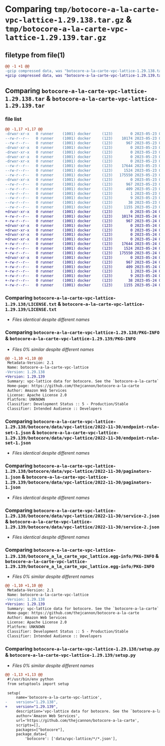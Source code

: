 # Comparing `tmp/botocore-a-la-carte-vpc-lattice-1.29.138.tar.gz` & `tmp/botocore-a-la-carte-vpc-lattice-1.29.139.tar.gz`

## filetype from file(1)

```diff
@@ -1 +1 @@
-gzip compressed data, was "botocore-a-la-carte-vpc-lattice-1.29.138.tar", last modified: Tue May 23 01:19:07 2023, max compression
+gzip compressed data, was "botocore-a-la-carte-vpc-lattice-1.29.139.tar", last modified: Wed May 24 01:20:26 2023, max compression
```

## Comparing `botocore-a-la-carte-vpc-lattice-1.29.138.tar` & `botocore-a-la-carte-vpc-lattice-1.29.139.tar`

### file list

```diff
@@ -1,17 +1,17 @@
-drwxr-xr-x   0 runner    (1001) docker     (123)        0 2023-05-23 01:19:07.697370 botocore-a-la-carte-vpc-lattice-1.29.138/
--rw-r--r--   0 runner    (1001) docker     (123)    10174 2023-05-23 01:19:07.000000 botocore-a-la-carte-vpc-lattice-1.29.138/LICENSE.txt
--rw-r--r--   0 runner    (1001) docker     (123)      967 2023-05-23 01:19:07.697370 botocore-a-la-carte-vpc-lattice-1.29.138/PKG-INFO
-drwxr-xr-x   0 runner    (1001) docker     (123)        0 2023-05-23 01:19:07.697370 botocore-a-la-carte-vpc-lattice-1.29.138/botocore/
-drwxr-xr-x   0 runner    (1001) docker     (123)        0 2023-05-23 01:19:07.697370 botocore-a-la-carte-vpc-lattice-1.29.138/botocore/data/
-drwxr-xr-x   0 runner    (1001) docker     (123)        0 2023-05-23 01:19:07.697370 botocore-a-la-carte-vpc-lattice-1.29.138/botocore/data/vpc-lattice/
-drwxr-xr-x   0 runner    (1001) docker     (123)        0 2023-05-23 01:19:07.697370 botocore-a-la-carte-vpc-lattice-1.29.138/botocore/data/vpc-lattice/2022-11-30/
--rw-r--r--   0 runner    (1001) docker     (123)    17644 2023-05-23 01:18:10.000000 botocore-a-la-carte-vpc-lattice-1.29.138/botocore/data/vpc-lattice/2022-11-30/endpoint-rule-set-1.json
--rw-r--r--   0 runner    (1001) docker     (123)     1524 2023-05-23 01:18:10.000000 botocore-a-la-carte-vpc-lattice-1.29.138/botocore/data/vpc-lattice/2022-11-30/paginators-1.json
--rw-r--r--   0 runner    (1001) docker     (123)   175550 2023-05-23 01:18:10.000000 botocore-a-la-carte-vpc-lattice-1.29.138/botocore/data/vpc-lattice/2022-11-30/service-2.json
-drwxr-xr-x   0 runner    (1001) docker     (123)        0 2023-05-23 01:19:07.697370 botocore-a-la-carte-vpc-lattice-1.29.138/botocore_a_la_carte_vpc_lattice.egg-info/
--rw-r--r--   0 runner    (1001) docker     (123)      967 2023-05-23 01:19:07.000000 botocore-a-la-carte-vpc-lattice-1.29.138/botocore_a_la_carte_vpc_lattice.egg-info/PKG-INFO
--rw-r--r--   0 runner    (1001) docker     (123)      409 2023-05-23 01:19:07.000000 botocore-a-la-carte-vpc-lattice-1.29.138/botocore_a_la_carte_vpc_lattice.egg-info/SOURCES.txt
--rw-r--r--   0 runner    (1001) docker     (123)        1 2023-05-23 01:19:07.000000 botocore-a-la-carte-vpc-lattice-1.29.138/botocore_a_la_carte_vpc_lattice.egg-info/dependency_links.txt
--rw-r--r--   0 runner    (1001) docker     (123)        9 2023-05-23 01:19:07.000000 botocore-a-la-carte-vpc-lattice-1.29.138/botocore_a_la_carte_vpc_lattice.egg-info/top_level.txt
--rw-r--r--   0 runner    (1001) docker     (123)       38 2023-05-23 01:19:07.697370 botocore-a-la-carte-vpc-lattice-1.29.138/setup.cfg
--rw-r--r--   0 runner    (1001) docker     (123)     1155 2023-05-23 01:19:07.000000 botocore-a-la-carte-vpc-lattice-1.29.138/setup.py
+drwxr-xr-x   0 runner    (1001) docker     (123)        0 2023-05-24 01:20:26.411599 botocore-a-la-carte-vpc-lattice-1.29.139/
+-rw-r--r--   0 runner    (1001) docker     (123)    10174 2023-05-24 01:20:26.000000 botocore-a-la-carte-vpc-lattice-1.29.139/LICENSE.txt
+-rw-r--r--   0 runner    (1001) docker     (123)      967 2023-05-24 01:20:26.411599 botocore-a-la-carte-vpc-lattice-1.29.139/PKG-INFO
+drwxr-xr-x   0 runner    (1001) docker     (123)        0 2023-05-24 01:20:26.407599 botocore-a-la-carte-vpc-lattice-1.29.139/botocore/
+drwxr-xr-x   0 runner    (1001) docker     (123)        0 2023-05-24 01:20:26.407599 botocore-a-la-carte-vpc-lattice-1.29.139/botocore/data/
+drwxr-xr-x   0 runner    (1001) docker     (123)        0 2023-05-24 01:20:26.407599 botocore-a-la-carte-vpc-lattice-1.29.139/botocore/data/vpc-lattice/
+drwxr-xr-x   0 runner    (1001) docker     (123)        0 2023-05-24 01:20:26.407599 botocore-a-la-carte-vpc-lattice-1.29.139/botocore/data/vpc-lattice/2022-11-30/
+-rw-r--r--   0 runner    (1001) docker     (123)    17644 2023-05-24 01:19:30.000000 botocore-a-la-carte-vpc-lattice-1.29.139/botocore/data/vpc-lattice/2022-11-30/endpoint-rule-set-1.json
+-rw-r--r--   0 runner    (1001) docker     (123)     1524 2023-05-24 01:19:30.000000 botocore-a-la-carte-vpc-lattice-1.29.139/botocore/data/vpc-lattice/2022-11-30/paginators-1.json
+-rw-r--r--   0 runner    (1001) docker     (123)   175550 2023-05-24 01:19:30.000000 botocore-a-la-carte-vpc-lattice-1.29.139/botocore/data/vpc-lattice/2022-11-30/service-2.json
+drwxr-xr-x   0 runner    (1001) docker     (123)        0 2023-05-24 01:20:26.407599 botocore-a-la-carte-vpc-lattice-1.29.139/botocore_a_la_carte_vpc_lattice.egg-info/
+-rw-r--r--   0 runner    (1001) docker     (123)      967 2023-05-24 01:20:26.000000 botocore-a-la-carte-vpc-lattice-1.29.139/botocore_a_la_carte_vpc_lattice.egg-info/PKG-INFO
+-rw-r--r--   0 runner    (1001) docker     (123)      409 2023-05-24 01:20:26.000000 botocore-a-la-carte-vpc-lattice-1.29.139/botocore_a_la_carte_vpc_lattice.egg-info/SOURCES.txt
+-rw-r--r--   0 runner    (1001) docker     (123)        1 2023-05-24 01:20:26.000000 botocore-a-la-carte-vpc-lattice-1.29.139/botocore_a_la_carte_vpc_lattice.egg-info/dependency_links.txt
+-rw-r--r--   0 runner    (1001) docker     (123)        9 2023-05-24 01:20:26.000000 botocore-a-la-carte-vpc-lattice-1.29.139/botocore_a_la_carte_vpc_lattice.egg-info/top_level.txt
+-rw-r--r--   0 runner    (1001) docker     (123)       38 2023-05-24 01:20:26.411599 botocore-a-la-carte-vpc-lattice-1.29.139/setup.cfg
+-rw-r--r--   0 runner    (1001) docker     (123)     1155 2023-05-24 01:20:26.000000 botocore-a-la-carte-vpc-lattice-1.29.139/setup.py
```

### Comparing `botocore-a-la-carte-vpc-lattice-1.29.138/LICENSE.txt` & `botocore-a-la-carte-vpc-lattice-1.29.139/LICENSE.txt`

 * *Files identical despite different names*

### Comparing `botocore-a-la-carte-vpc-lattice-1.29.138/PKG-INFO` & `botocore-a-la-carte-vpc-lattice-1.29.139/PKG-INFO`

 * *Files 0% similar despite different names*

```diff
@@ -1,10 +1,10 @@
 Metadata-Version: 2.1
 Name: botocore-a-la-carte-vpc-lattice
-Version: 1.29.138
+Version: 1.29.139
 Summary: vpc-lattice data for botocore. See the `botocore-a-la-carte` package for more info.
 Home-page: https://github.com/thejcannon/botocore-a-la-carte
 Author: Amazon Web Services
 License: Apache License 2.0
 Platform: UNKNOWN
 Classifier: Development Status :: 5 - Production/Stable
 Classifier: Intended Audience :: Developers
```

### Comparing `botocore-a-la-carte-vpc-lattice-1.29.138/botocore/data/vpc-lattice/2022-11-30/endpoint-rule-set-1.json` & `botocore-a-la-carte-vpc-lattice-1.29.139/botocore/data/vpc-lattice/2022-11-30/endpoint-rule-set-1.json`

 * *Files identical despite different names*

### Comparing `botocore-a-la-carte-vpc-lattice-1.29.138/botocore/data/vpc-lattice/2022-11-30/paginators-1.json` & `botocore-a-la-carte-vpc-lattice-1.29.139/botocore/data/vpc-lattice/2022-11-30/paginators-1.json`

 * *Files identical despite different names*

### Comparing `botocore-a-la-carte-vpc-lattice-1.29.138/botocore/data/vpc-lattice/2022-11-30/service-2.json` & `botocore-a-la-carte-vpc-lattice-1.29.139/botocore/data/vpc-lattice/2022-11-30/service-2.json`

 * *Files identical despite different names*

### Comparing `botocore-a-la-carte-vpc-lattice-1.29.138/botocore_a_la_carte_vpc_lattice.egg-info/PKG-INFO` & `botocore-a-la-carte-vpc-lattice-1.29.139/botocore_a_la_carte_vpc_lattice.egg-info/PKG-INFO`

 * *Files 0% similar despite different names*

```diff
@@ -1,10 +1,10 @@
 Metadata-Version: 2.1
 Name: botocore-a-la-carte-vpc-lattice
-Version: 1.29.138
+Version: 1.29.139
 Summary: vpc-lattice data for botocore. See the `botocore-a-la-carte` package for more info.
 Home-page: https://github.com/thejcannon/botocore-a-la-carte
 Author: Amazon Web Services
 License: Apache License 2.0
 Platform: UNKNOWN
 Classifier: Development Status :: 5 - Production/Stable
 Classifier: Intended Audience :: Developers
```

### Comparing `botocore-a-la-carte-vpc-lattice-1.29.138/setup.py` & `botocore-a-la-carte-vpc-lattice-1.29.139/setup.py`

 * *Files 0% similar despite different names*

```diff
@@ -1,13 +1,13 @@
 #!/usr/bin/env python
 from setuptools import setup
 
 setup(
     name='botocore-a-la-carte-vpc-lattice',
-    version="1.29.138",
+    version="1.29.139",
     description='vpc-lattice data for botocore. See the `botocore-a-la-carte` package for more info.',
     author='Amazon Web Services',
     url='https://github.com/thejcannon/botocore-a-la-carte',
     scripts=[],
     packages=["botocore"],
     package_data={
         'botocore': ['data/vpc-lattice/*/*.json'],
```

